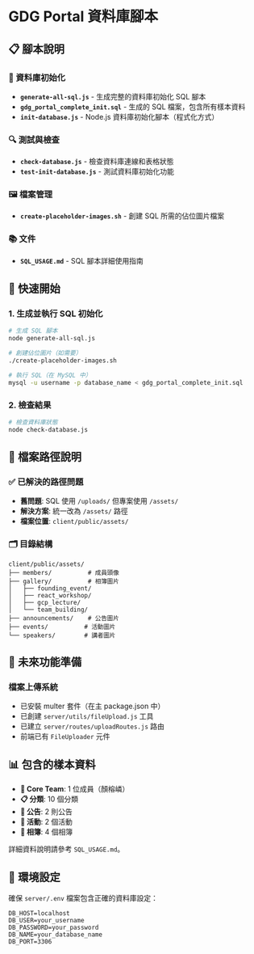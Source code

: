 # GDG Portal 資料庫腳本

## 📋 腳本說明

### 🚀 資料庫初始化
- **`generate-all-sql.js`** - 生成完整的資料庫初始化 SQL 腳本
- **`gdg_portal_complete_init.sql`** - 生成的 SQL 檔案，包含所有樣本資料
- **`init-database.js`** - Node.js 資料庫初始化腳本（程式化方式）

### 🔍 測試與檢查
- **`check-database.js`** - 檢查資料庫連線和表格狀態
- **`test-init-database.js`** - 測試資料庫初始化功能

### 🖼️ 檔案管理
- **`create-placeholder-images.sh`** - 創建 SQL 所需的佔位圖片檔案

### 📚 文件
- **`SQL_USAGE.md`** - SQL 腳本詳細使用指南

## 🎯 快速開始

### 1. 生成並執行 SQL 初始化
```bash
# 生成 SQL 腳本
node generate-all-sql.js

# 創建佔位圖片（如需要）
./create-placeholder-images.sh

# 執行 SQL（在 MySQL 中）
mysql -u username -p database_name < gdg_portal_complete_init.sql
```

### 2. 檢查結果
```bash
# 檢查資料庫狀態
node check-database.js
```

## 📁 檔案路徑說明

### ✅ 已解決的路徑問題
- **舊問題**: SQL 使用 `/uploads/` 但專案使用 `/assets/`
- **解決方案**: 統一改為 `/assets/` 路徑
- **檔案位置**: `client/public/assets/`

### 🗂️ 目錄結構
```
client/public/assets/
├── members/          # 成員頭像
├── gallery/          # 相簿圖片
│   ├── founding_event/
│   ├── react_workshop/
│   ├── gcp_lecture/
│   └── team_building/
├── announcements/    # 公告圖片
├── events/          # 活動圖片
└── speakers/        # 講者圖片
```

## 🚀 未來功能準備

### 檔案上傳系統
- 已安裝 multer 套件（在主 package.json 中）
- 已創建 `server/utils/fileUpload.js` 工具
- 已建立 `server/routes/uploadRoutes.js` 路由
- 前端已有 `FileUploader` 元件

## 📊 包含的樣本資料

- **👥 Core Team**: 1 位成員（顏榕嶙）
- **📋 分類**: 10 個分類
- **📢 公告**: 2 則公告
- **🎉 活動**: 2 個活動
- **📸 相簿**: 4 個相簿

詳細資料說明請參考 `SQL_USAGE.md`。

## 🔧 環境設定

確保 `server/.env` 檔案包含正確的資料庫設定：

```env
DB_HOST=localhost
DB_USER=your_username
DB_PASSWORD=your_password
DB_NAME=your_database_name
DB_PORT=3306
```
